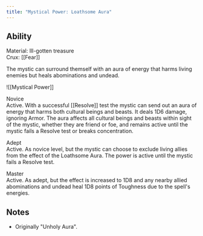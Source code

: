 ```yaml
---
title: "Mystical Power: Loathsome Aura"
---
```

## Ability
Material: Ill-gotten treasure<br>Crux: [[Fear]]

The mystic can surround themself with an aura of energy that harms living enemies but heals abominations and undead.

![[Mystical Power]]

Novice<br>Active. With a successful [[Resolve]] test the mystic can send out an aura of energy that harms both cultural beings and beasts. It deals 1D6 damage, ignoring Armor. The aura affects all cultural beings and beasts within sight of the mystic, whether they are friend or foe, and remains active until the mystic fails a Resolve test or breaks concentration.

Adept<br>Active. As novice level, but the mystic can choose to exclude living allies from the effect of the Loathsome Aura. The power is active until the mystic fails a Resolve test.

Master<br>Active. As adept, but the effect is increased to 1D8 and any nearby allied abominations and undead heal 1D8 points of Toughness due to the spell's energies.
## Notes
* Originally "Unholy Aura".